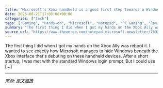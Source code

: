 ```yaml
---
title: "Microsoft’s Xbox handheld is a good first step towards a Windows gaming OS"
date: 2025-08-21T17:00:00+08:00
categories: ["tech"]
tags: ["Gaming", "Hands-on", "Microsoft", "Notepad", "PC Gaming", "Reviews", "Tech", "Xbox"]
summary: "The first thing I did when I got my hands on the Xbox Ally was reboot it. I wanted to see exactly how Microsoft manages to hide Windows beneath the Xbox interface that's debuting on these handheld dev"
source_url: "https://www.theverge.com/notepad-microsoft-newsletter/763357/microsoft-asus-xbox-ally-handheld-hands-on-notepad"
---
```


The first thing I did when I got my hands on the Xbox Ally was reboot it. I wanted to see exactly how Microsoft manages to hide Windows beneath the Xbox interface that's debuting on these handheld devices. After a short startup, I was met with the standard Windows login prompt. But I could use [&#8230;]

---

*来源: [原文链接](https://www.theverge.com/notepad-microsoft-newsletter/763357/microsoft-asus-xbox-ally-handheld-hands-on-notepad)*

